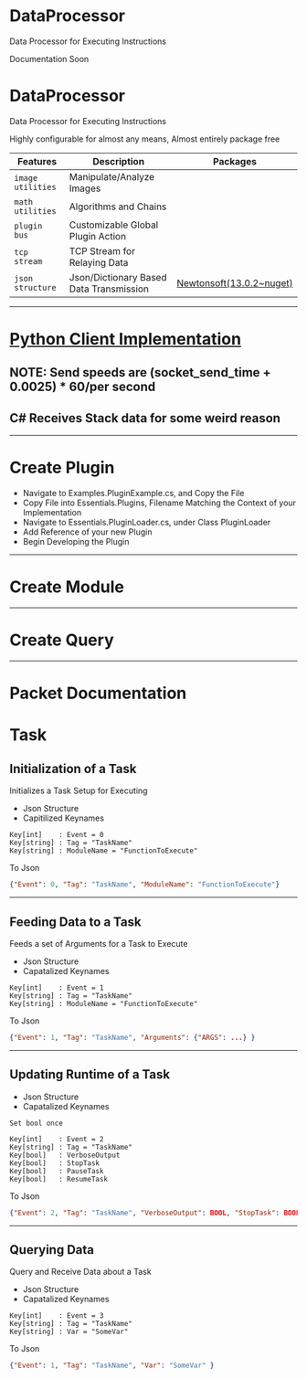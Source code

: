 # DataProcessor
Data Processor for Executing Instructions

Documentation Soon
# DataProcessor
Data Processor for Executing Instructions

Highly configurable for almost any means, Almost entirely package free

| Features | Description | Packages |
| --- | --- | --- |
| `image utilities`| Manipulate/Analyze Images               | |
| `math utilities` | Algorithms and Chains                   | | 
| `plugin bus`     | Customizable Global Plugin Action       | |
| `tcp stream`     | TCP Stream for Relaying Data            | | 
| `json structure` | Json/Dictionary Based Data Transmission | [Newtonsoft(13.0.2~nuget)](https://www.nuget.org/packages/Newtonsoft.Json/) |

---
# [Python Client Implementation](www.google.com)
## NOTE: Send speeds are (socket_send_time + 0.0025) * 60/per second
##	C# Receives Stack data for some weird reason
---
# Create Plugin
- Navigate to Examples.PluginExample.cs, and Copy the File
- Copy File into Essentials.Plugins, Filename Matching the Context of your Implementation
- Navigate to Essentials.PluginLoader.cs, under Class PluginLoader
- Add Reference of your new Plugin
- Begin Developing the Plugin

---
# Create Module
---
# Create Query
---

# Packet Documentation

# Task
## Initialization of a Task
Initializes a Task Setup for Executing

- Json Structure
- Capitilized Keynames

```
Key[int]    : Event = 0
Key[string] : Tag = "TaskName"
Key[string] : ModuleName = "FunctionToExecute"
```
To Json
```json
{"Event": 0, "Tag": "TaskName", "ModuleName": "FunctionToExecute"}
```



---


## Feeding Data to a Task
Feeds a set of Arguments for a Task to Execute
- Json Structure
- Capatalized Keynames

```
Key[int]    : Event = 1
Key[string] : Tag = "TaskName"
Key[string] : ModuleName = "FunctionToExecute"
```
To Json
```json
{"Event": 1, "Tag": "TaskName", "Arguments": {"ARGS": ...} }
```

---


## Updating Runtime of a Task
- Json Structure
- Capatalized Keynames

```
Set bool once

Key[int]    : Event = 2
Key[string] : Tag = "TaskName"
Key[bool]   : VerboseOutput
Key[bool]   : StopTask
Key[bool]   : PauseTask
Key[bool]   : ResumeTask
```
To Json
```json
{"Event": 2, "Tag": "TaskName", "VerboseOutput": BOOL, "StopTask": BOOL, "PauseTask": BOOL, "ResumeTask": BOOL }
```


---


## Querying Data
Query and Receive Data about a Task
- Json Structure
- Capatalized Keynames

```
Key[int]    : Event = 3
Key[string] : Tag = "TaskName"
Key[string] : Var = "SomeVar"
```
To Json
```json
{"Event": 1, "Tag": "TaskName", "Var": "SomeVar" }
```